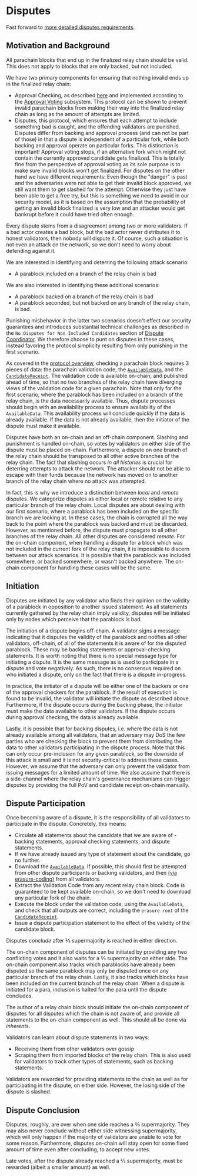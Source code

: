 # Disputes

Fast forward to [more detailed disputes requirements](./disputes-flow.md).

## Motivation and Background

All parachain blocks that end up in the finalized relay chain should be valid. This does not apply to blocks that are only backed, but not included.

We have two primary components for ensuring that nothing invalid ends up in the finalized relay chain:
  * Approval Checking, as described [here](./protocol-approval.md) and implemented according to the [Approval Voting](node/approval/approval-voting.md) subsystem. This protocol can be shown to prevent invalid parachain blocks from making their way into the finalized relay chain as long as the amount of attempts are limited.
  * Disputes, this protocol, which ensures that each attempt to include something bad is caught, and the offending validators are punished.
Disputes differ from backing and approval process (and can not be part of those) in that a dispute is independent of a particular fork, while both backing and approval operate on particular forks. This distinction is important! Approval voting stops, if an alternative fork which might not contain the currently approved candidate gets finalized. This is totally fine from the perspective of approval voting as its sole purpose is to make sure invalid blocks won't get finalized. For disputes on the other hand we have different requirements: Even though the "danger" is past and the adversaries were not able to get their invalid block approved, we still want them to get slashed for the attempt. Otherwise they just have been able to get a free try, but this is something we need to avoid in our security model, as it is based on the assumption that the probability of getting an invalid block finalized is very low and an attacker would get bankrupt before it could have tried often enough.

Every dispute stems from a disagreement among two or more validators. If a bad actor creates a bad block, but the bad actor never distributes it to honest validators, then nobody will dispute it. Of course, such a situation is not even an attack on the network, so we don't need to worry about defending against it.

We are interested in identifying and deterring the following attack scenario:
  * A parablock included on a branch of the relay chain is bad

We are also interested in identifying these additional scenarios:
  * A parablock backed on a branch of the relay chain is bad
  * A parablock seconded, but not backed on any branch of the relay chain, is bad.

Punishing misbehavior in the latter two scenarios doesn't effect our security guarantees and introduces substantial technical challenges as described in the `No Disputes for Non Included Candidates` section of [Dispute Coordinator](./node/disputes/dispute-coordinator.md). We therefore choose to punt on disputes in these cases, instead favoring the protocol simplicity resulting from only punishing in the first scenario.

As covered in the [protocol overview](./protocol-overview.md), checking a parachain block requires 3 pieces of data: the parachain validation code, the [`AvailableData`](types/availability.md), and the [`CandidateReceipt`](types/candidate.md). The validation code is available on-chain, and published ahead of time, so that no two branches of the relay chain have diverging views of the validation code for a given parachain. Note that only for the first scenario, where the parablock has been included on a branch of the relay chain, is the data necessarily available. Thus, dispute processes should begin with an availability process to ensure availability of the `AvailableData`. This availability process will conclude quickly if the data is already available. If the data is not already available, then the initiator of the dispute must make it available.

Disputes have both an on-chain and an off-chain component. Slashing and punishment is handled on-chain, so votes by validators on either side of the dispute must be placed on-chain. Furthermore, a dispute on one branch of the relay chain should be transposed to all other active branches of the relay chain. The fact that slashing occurs _in all histories_ is crucial for deterring attempts to attack the network. The attacker should not be able to escape with their funds because the network has moved on to another branch of the relay chain where no attack was attempted.

In fact, this is why we introduce a distinction between _local_ and _remote_ disputes. We categorize disputes as either local or remote relative to any particular branch of the relay chain. Local disputes are about dealing with our first scenario, where a parablock has been included on the specific branch we are looking at. In these cases, the chain is corrupted all the way back to the point where the parablock was backed and must be discarded. However, as mentioned before, the dispute must propagate to all other branches of the relay chain. All other disputes are considered _remote_. For the on-chain component, when handling a dispute for a block which was not included in the current fork of the relay chain, it is impossible to discern between our attack scenarios. It is possible that the parablock was included somewhere, or backed somewhere, or wasn't backed anywhere. The on-chain component for handling these cases will be the same.

## Initiation

Disputes are initiated by any validator who finds their opinion on the validity of a parablock in opposition to another issued statement. As all statements currently gathered by the relay chain imply validity, disputes will be initiated only by nodes which perceive that the parablock is bad.

The initiation of a dispute begins off-chain. A validator signs a message indicating that it disputes the validity of the parablock and notifies all other validators, off-chain, of all of the statements it is aware of for the disputed parablock. These may be backing statements or approval-checking statements. It is worth noting that there is no special message type for initiating a dispute. It is the same message as is used to participate in a dispute and vote negatively. As such, there is no consensus required on who initiated a dispute, only on the fact that there is a dispute in-progress.

In practice, the initiator of a dispute will be either one of the backers or one of the approval checkers for the parablock. If the result of execution is found to be invalid, the validator will initiate the dispute as described above. Furthermore, if the dispute occurs during the backing phase, the initiator must make the data available to other validators. If the dispute occurs during approval checking, the data is already available.

Lastly, it is possible that for backing disputes, i.e. where the data is not already available among all validators, that an adversary may DoS the few parties who are checking the block to prevent them from distributing the data to other validators participating in the dispute process. Note that this can only occur pre-inclusion for any given parablock, so the downside of this attack is small and it is not security-critical to address these cases. However, we assume that the adversary can only prevent the validator from issuing messages for a limited amount of time. We also assume that there is a side-channel where the relay chain's governance mechanisms can trigger disputes by providing the full PoV and candidate receipt on-chain manually.

## Dispute Participation

Once becoming aware of a dispute, it is the responsibility of all validators to participate in the dispute. Concretely, this means:
  * Circulate all statements about the candidate that we are aware of - backing statements, approval checking statements, and dispute statements.
  * If we have already issued any type of statement about the candidate, go no further.
  * Download the [`AvailableData`](types/availability.md). If possible, this should first be attempted from other dispute participants or backing validators, and then [(via erasure-coding)](node/availability/availability-recovery.md) from all validators.
  * Extract the Validation Code from any recent relay chain block. Code is guaranteed to be kept available on-chain, so we don't need to download any particular fork of the chain.
  * Execute the block under the validation code, using the `AvailableData`, and check that all outputs are correct, including the `erasure-root` of the [`CandidateReceipt`](types/candidate.md).
  * Issue a dispute participation statement to the effect of the validity of the candidate block.

Disputes _conclude_ after ⅔ supermajority is reached in either direction.

The on-chain component of disputes can be initiated by providing any two conflicting votes and it also waits for a ⅔ supermajority on either side. The on-chain component also tracks which parablocks have already been disputed so the same parablock may only be disputed once on any particular branch of the relay chain. Lastly, it also tracks which blocks have been included on the current branch of the relay chain. When a dispute is initiated for a para, inclusion is halted for the para until the dispute concludes.

The author of a relay chain block should initiate the on-chain component of disputes for all disputes which the chain is not aware of, and provide all statements to the on-chain component as well. This should all be done via _inherents_.

Validators can learn about dispute statements in two ways:
  * Receiving them from other validators over gossip
  * Scraping them from imported blocks of the relay chain. This is also used for validators to track other types of statements, such as backing statements.

Validators are rewarded for providing statements to the chain as well as for participating in the dispute, on either side. However, the losing side of the dispute is slashed.

## Dispute Conclusion

Disputes, roughly, are over when one side reaches a ⅔ supermajority. They may also never conclude without either side witnessing supermajority, which will only happen if the majority of validators are unable to vote for some reason. Furthermore, disputes on-chain will stay open for some fixed amount of time even after concluding, to accept new votes.

Late votes, after the dispute already reached a ⅔ supermajority, must be rewarded (albeit a smaller amount) as well.
